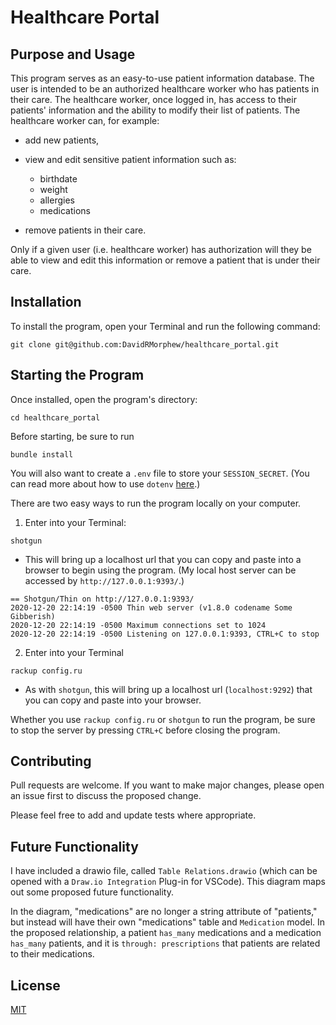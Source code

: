 
# Healthcare Portal

## Purpose and Usage

This program serves as an easy-to-use patient information database. The user is intended to be an authorized healthcare worker who has patients in their care. The healthcare worker, once logged in, has access to their patients' information and the ability to modify their list of patients. The healthcare worker can, for example: 
 
* add new patients, 

* view and edit sensitive patient information such as:

    * birthdate
    * weight
    * allergies
    * medications

* remove patients in their care.

Only if a given user (i.e. healthcare worker) has authorization will they be able to view and edit this information or remove a patient that is under their care.

## Installation 

To install the program, open your Terminal and run the following command:

```
git clone git@github.com:DavidRMorphew/healthcare_portal.git
```

## Starting the Program
Once installed, open the program's directory:
```
cd healthcare_portal
```
Before starting, be sure to run 
```
bundle install
```

You will also want to create a `.env` file to store your `SESSION_SECRET`. (You can read more about how to use `dotenv` [here](https://github.com/bkeepers/dotenv).)

There are two easy ways to run the program locally on your computer. 

1. Enter into your Terminal:

```
shotgun
```
* This will bring up a localhost url that you can copy and paste into a browser to begin using the program. (My local host server can be accessed by `http://127.0.0.1:9393/`.)
```
== Shotgun/Thin on http://127.0.0.1:9393/
2020-12-20 22:14:19 -0500 Thin web server (v1.8.0 codename Some Gibberish)
2020-12-20 22:14:19 -0500 Maximum connections set to 1024
2020-12-20 22:14:19 -0500 Listening on 127.0.0.1:9393, CTRL+C to stop
```

2. Enter into your Terminal

```
rackup config.ru
```
* As with `shotgun`, this will bring up a localhost url (`localhost:9292`) that you can copy and paste into your browser.

Whether you use `rackup config.ru` or `shotgun` to run the program, be sure to stop the server by pressing `CTRL+C` before closing the program.


## Contributing

Pull requests are welcome. If you want to make major changes, please open an issue first to discuss the proposed change.

Please feel free to add and update tests where appropriate.

## Future Functionality

I have included a drawio file, called `Table Relations.drawio` (which can be opened with a `Draw.io Integration` Plug-in for VSCode). This diagram maps out some proposed future functionality.

In the diagram, "medications" are no longer a string attribute of "patients," but instead will have their own "medications" table and `Medication` model. In the proposed relationship, a patient `has_many` medications and a medication `has_many` patients, and it is `through: prescriptions` that patients are related to their medications.

## License
[MIT](https://github.com/DavidRMorphew/healthcare_portal/blob/main/LICENSE.txt)